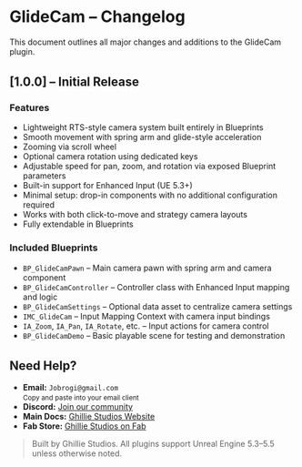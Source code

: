 # GlideCam – Changelog

This document outlines all major changes and additions to the GlideCam plugin.

<div style="margin-top: 2rem;"></div>

## [1.0.0] – Initial Release

### Features

- Lightweight RTS-style camera system built entirely in Blueprints
- Smooth movement with spring arm and glide-style acceleration
- Zooming via scroll wheel
- Optional camera rotation using dedicated keys
- Adjustable speed for pan, zoom, and rotation via exposed Blueprint parameters
- Built-in support for Enhanced Input (UE 5.3+)
- Minimal setup: drop-in components with no additional configuration required
- Works with both click-to-move and strategy camera layouts
- Fully extendable in Blueprints

### Included Blueprints

- `BP_GlideCamPawn` – Main camera pawn with spring arm and camera component
- `BP_GlideCamController` – Controller class with Enhanced Input mapping and logic
- `BP_GlideCamSettings` – Optional data asset to centralize camera settings
- `IMC_GlideCam` – Input Mapping Context with camera input bindings
- `IA_Zoom`, `IA_Pan`, `IA_Rotate`, etc. – Input actions for camera control
- `BP_GlideCamDemo` – Basic playable scene for testing and demonstration

<div style="margin-top: 2rem;"></div>

<h2>Need Help?</h2>

<ul>
  <li>
     <strong>Email:</strong> <code>Jobrogi@gmail.com</code><br />
    <small>Copy and paste into your email client</small>
  </li>
  <li>
     <strong>Discord:</strong>
    <a href="https://discord.gg/AFVyqXBSRW" target="_blank" rel="noopener noreferrer">
      Join our community
    </a>
  </li>
  <li>
     <strong>Main Docs:</strong>
    <a href="https://jobrogi.github.io/GhillieStudios" target="_blank" rel="noopener noreferrer">
      Ghillie Studios Website
    </a>
  </li>
  <li>
     <strong>Fab Store:</strong>
    <a href="https://www.fab.com/sellers/Ghillie%20Studios" target="_blank" rel="noopener noreferrer">
      Ghillie Studios on Fab
    </a>
  </li>
</ul>

<blockquote>
  Built by Ghillie Studios. All plugins support Unreal Engine 5.3–5.5 unless otherwise noted.
</blockquote>
